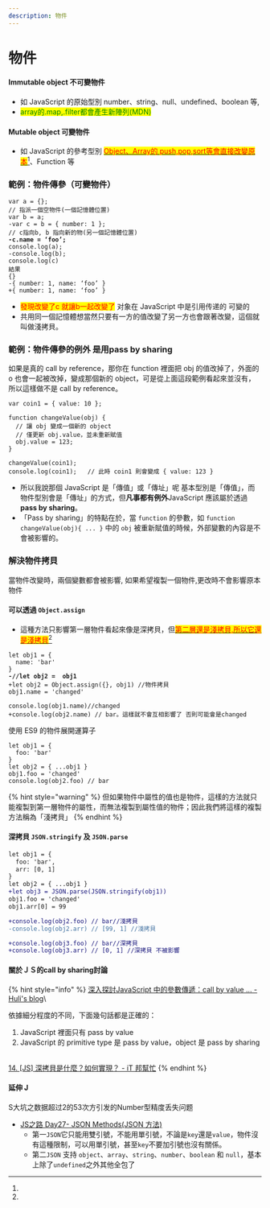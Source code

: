 ```yaml
---
description: 物件
---
```


# 物件

#### Immutable object 不可變物件

* 如 JavaScript 的原始型別 number、string、null、undefined、boolean 等,
* <mark style="color:green;">array的.map,.filter都會產生新陣列(MDN)</mark>

#### Mutable object 可變物件

* 如 JavaScript 的參考型別 [<mark style="color:red;">Object、Array的 push,pop,sort等會直接改變原本</mark>](#user-content-fn-1)[^1]、Function 等



### 範例：物件傳參（可變物件）

<pre class="language-diff"><code class="lang-diff">var a = {};
// 指派一個空物件(一個記憶體位置)
var b = a;
-var c = b = { number: 1 };
// c指向b, b 指向新的物(另一個記憶體位置)
<strong>-c.name = ‘foo’;
</strong>console.log(a);
-console.log(b);
console.log(c)
結果
{}
-{ number: 1, name: ‘foo’ }
+{ number: 1, name: ‘foo’ }
</code></pre>

* &#x20;<mark style="color:red;">發現改變了c 就讓b一起改變了</mark> 对象在 JavaScript 中是引用传递的 可變的
* 共用同一個記憶體想當然只要有一方的值改變了另一方也會跟著改變，這個就叫做淺拷貝。

### 範例：物件傳參的例外 是用**pass by sharing**

如果是真的 call by reference，那你在 function 裡面把 obj 的值改掉了，外面的 o 也會一起被改掉，變成那個新的 object，可是從上面這段範例看起來並沒有，所以這樣做不是 call by reference。

```
var coin1 = { value: 10 };

function changeValue(obj) {
  // 讓 obj 變成一個新的 object
  // 僅更新 obj.value，並未重新賦值
  obj.value = 123;
}

changeValue(coin1);
console.log(coin1);   // 此時 coin1 則會變成 { value: 123 }
```

* 所以我說那個 JavaScript 是「傳值」或「傳址」呢 基本型別是「傳值」，而物件型別會是「傳址」的方式，但**凡事都有例外**JavaScript 應該屬於透過 **pass by sharing**。
* 「Pass by sharing」的特點在於，當 `function` 的參數，如 `function changeValue(obj){ ... }` 中的 `obj` 被重新賦值的時候，外部變數的內容是不會被影響的。

### 解決物件拷貝

當物件改變時，兩個變數都會被影響, 如果希望複製一個物件,更改時不會影響原本物件

#### 可以透過 `Object.assign`

* 這種方法只影響第一層物件看起來像是深拷貝，但[<mark style="color:red;">第二層還是淺拷貝,所以它還是淺拷貝</mark>](#user-content-fn-2)[^2]

<pre class="language-diff"><code class="lang-diff">let obj1 = {
  name: 'bar'
}
<strong>-//let obj2 =  obj1
</strong>+let obj2 = Object.assign({}, obj1) //物件拷貝
obj1.name = 'changed'

console.log(obj1.name)//changed
+console.log(obj2.name) // bar。這樣就不會互相影響了 否則可能會是changed
</code></pre>

使用 ES9 的物件展開運算子

```
let obj1 = {
  foo: 'bar'
}
let obj2 = { ...obj1 }
obj1.foo = 'changed'
console.log(obj2.foo) // bar
```

{% hint style="warning" %}
但如果物件中屬性的值也是物件，這樣的方法就只能複製到第一層物件的屬性，而無法複製到屬性值的物件；因此我們將這樣的複製方法稱為「淺拷貝」
{% endhint %}

#### 深拷貝  `JSON.stringify` 及 `JSON.parse`&#x20;

```diff
let obj1 = {
  foo: 'bar',
  arr: [0, 1]
}
let obj2 = { ...obj1 }
+let obj3 = JSON.parse(JSON.stringify(obj1))
obj1.foo = 'changed'
obj1.arr[0] = 99

+console.log(obj2.foo) // bar//淺拷貝
-console.log(obj2.arr) // [99, 1] //淺拷貝

+console.log(obj3.foo) // bar//深拷貝
+console.log(obj3.arr) // [0, 1] //深拷貝 不被影響
```

#### 關於ＪＳ的call by sharing討論

{% hint style="info" %}
[深入探討JavaScript 中的參數傳遞：call by value ... - Huli's blog](https://blog.huli.tw/2018/06/23/javascript-call-by-value-or-reference/)\


依據細分程度的不同，下面幾句話都是正確的：

1. JavaScript 裡面只有 pass by value
2. JavaScript 的 primitive type 是 pass by value，object 是 pass by sharing

\
[14. \[JS\] 深拷貝是什麼？如何實現？ - iT 邦幫忙](https://ithelp.ithome.com.tw/articles/10223178)
{% endhint %}



#### 延伸 J

S大坑之数据超过2的53次方引发的Number型精度丢失问题

* [JS之路 Day27- JSON Methods(JSON 方法)](https://ithelp.ithome.com.tw/articles/10307819?sc=iThelpR)
  * 第一`JSON`它只能用雙引號，不能用單引號，不論是`key`還是`value`，物件沒有這種限制，可以用單引號，甚至`key`不要加引號也沒有關係。
  * 第二`JSON` 支持 `object`、`array`、`string`、`number`、`boolean` 和 `null`，基本上除了`undefined`之外其他全包了

[^1]: 

[^2]: 
